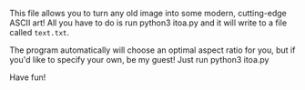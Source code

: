 This file allows you to turn any old image into some modern, cutting-edge ASCII art! All you have to do is run 
  python3 itoa.py <path-to-image>
and it will write to a file called ``text.txt``. 

The program automatically will choose an optimal aspect ratio for you, but if you'd like to specify your own, be my guest! Just run 
  python3 itoa.py <path-to-image> <width> <height>

Have fun!
